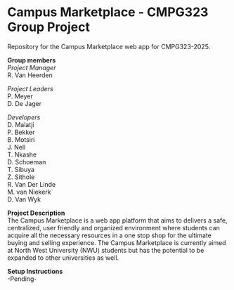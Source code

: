 # Campus Marketplace - CMPG323 Group Project
Repository for the Campus Marketplace web app for CMPG323-2025.

**Group members**  
*Project Manager*  
R. Van Heerden

*Project Leaders*  
P. Meyer  
D. De Jager

*Developers*  
D. Malatji  
P. Bekker  
B. Motsiri  
J. Nell  
T. Nkashe  
D. Schoeman  
T. Sibuya  
Z. Sithole  
R. Van Der Linde  
M. van Niekerk  
D. Van Wyk


**Project Description**  
The Campus Marketplace is a web app platform that aims to delivers a safe, centralized, user friendly and organized environment where students can acquire all the necessary resources in a one stop shop for the ultimate buying and selling experience. The Campus Marketplace is currently aimed at North West University (NWU) students but has the potential to be expanded to other universities as well.


**Setup Instructions**  
-Pending-
